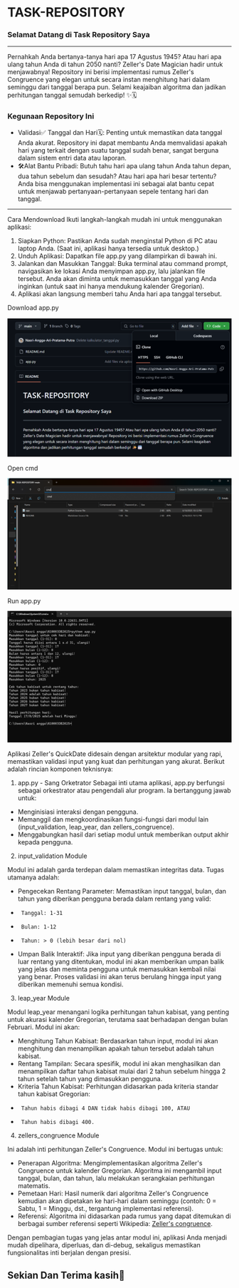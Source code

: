 # TASK-REPOSITORY

### Selamat Datang di Task Repository Saya

---

Pernahkah Anda bertanya-tanya hari apa 17 Agustus 1945? Atau hari apa ulang tahun Anda di tahun 2050 nanti? Zeller's Date Magician hadir untuk menjawabnya! Repository ini berisi implementasi rumus Zeller's Congruence yang elegan untuk secara instan menghitung hari dalam seminggu dari tanggal berapa pun. Selami keajaiban algoritma dan jadikan perhitungan tanggal semudah berkedip! ✨🗓️

### Kegunaan Repository Ini

- Validasi✅ Tanggal dan Hari🗓️: Penting untuk memastikan data tanggal Anda akurat. Repository ini dapat membantu Anda memvalidasi apakah hari yang terkait dengan suatu tanggal sudah benar, sangat berguna dalam sistem entri data atau laporan.
- 🛠️Alat Bantu Pribadi: Butuh tahu hari apa ulang tahun Anda tahun depan, dua tahun sebelum dan sesudah? Atau hari apa hari besar tertentu? Anda bisa menggunakan implementasi ini sebagai alat bantu cepat untuk menjawab pertanyaan-pertanyaan sepele tentang hari dan tanggal.

---

Cara Mendownload 
Ikuti langkah-langkah mudah ini untuk menggunakan aplikasi:

1. Siapkan Python: Pastikan Anda sudah menginstal Python di PC atau laptop Anda. (Saat ini, aplikasi hanya tersedia untuk desktop.)
2. Unduh Aplikasi: Dapatkan file app.py yang dilampirkan di bawah ini.
3. Jalankan dan Masukkan Tanggal: Buka terminal atau command prompt, navigasikan ke lokasi Anda menyimpan app.py, lalu jalankan file tersebut. Anda akan diminta untuk memasukkan tanggal yang Anda inginkan (untuk saat ini hanya mendukung kalender Gregorian).
4. Aplikasi akan langsung memberi tahu Anda hari apa tanggal tersebut.

Download app.py

![image](https://github.com/Nasri-Angga-Ari-Pratama-Putra/TASK-REPOSITORY/blob/main/Download%20app.py.png)

Open cmd

![image](https://github.com/Nasri-Angga-Ari-Pratama-Putra/TASK-REPOSITORY/blob/main/open%20cmd.png)

Run app.py

![image](https://github.com/Nasri-Angga-Ari-Pratama-Putra/TASK-REPOSITORY/blob/main/run%20app.py.png)

Aplikasi Zeller's QuickDate didesain dengan arsitektur modular yang rapi, memastikan validasi input yang kuat dan perhitungan yang akurat. Berikut adalah rincian komponen teknisnya:

1. app.py - Sang Orketrator
Sebagai inti utama aplikasi, app.py berfungsi sebagai orkestrator atau pengendali alur program. Ia bertanggung jawab untuk:

- Menginisiasi interaksi dengan pengguna.
- Memanggil dan mengkoordinasikan fungsi-fungsi dari modul lain (input_validation, leap_year, dan zellers_congruence).
- Menggabungkan hasil dari setiap modul untuk memberikan output akhir kepada pengguna.

2. input_validation Module

Modul ini adalah garda terdepan dalam memastikan integritas data. Tugas utamanya adalah:

- Pengecekan Rentang Parameter: Memastikan input tanggal, bulan, dan tahun yang diberikan pengguna berada dalam rentang yang valid:
-      Tanggal: 1-31
-      Bulan: 1-12
-      Tahun: > 0 (lebih besar dari nol)
- Umpan Balik Interaktif: Jika input yang diberikan pengguna berada di luar rentang yang ditentukan, modul ini akan memberikan umpan balik yang jelas dan meminta pengguna untuk memasukkan kembali nilai yang benar. Proses validasi ini akan terus berulang hingga input yang diberikan memenuhi semua kondisi.

3. leap_year Module

Modul leap_year menangani logika perhitungan tahun kabisat, yang penting untuk akurasi kalender Gregorian, terutama saat berhadapan dengan bulan Februari. Modul ini akan:

- Menghitung Tahun Kabisat: Berdasarkan tahun input, modul ini akan menghitung dan menampilkan apakah tahun tersebut adalah tahun kabisat.
- Rentang Tampilan: Secara spesifik, modul ini akan menghasilkan dan menampilkan daftar tahun kabisat mulai dari 2 tahun sebelum hingga 2 tahun setelah tahun yang dimasukkan pengguna.
- Kriteria Tahun Kabisat: Perhitungan didasarkan pada kriteria standar tahun kabisat Gregorian:
-      Tahun habis dibagi 4 DAN tidak habis dibagi 100, ATAU
-      Tahun habis dibagi 400.
4. zellers_congruence Module

Ini adalah inti perhitungan Zeller's Congruence. Modul ini bertugas untuk:

- Penerapan Algoritma: Mengimplementasikan algoritma Zeller's Congruence untuk kalender Gregorian. Algoritma ini mengambil input tanggal, bulan, dan tahun, lalu melakukan serangkaian perhitungan matematis.
- Pemetaan Hari: Hasil numerik dari algoritma Zeller's Congruence kemudian akan dipetakan ke hari-hari dalam seminggu (contoh: 0 = Sabtu, 1 = Minggu, dst., tergantung implementasi referensi).
- Referensi: Algoritma ini didasarkan pada rumus yang dapat ditemukan di berbagai sumber referensi seperti Wikipedia: [Zeller's congruence](https://en.wikipedia.org/wiki/Zeller%27s_congruence).

Dengan pembagian tugas yang jelas antar modul ini, aplikasi Anda menjadi mudah dipelihara, diperluas, dan di-debug, sekaligus memastikan fungsionalitas inti berjalan dengan presisi.

## Sekian Dan Terima kasih👋
